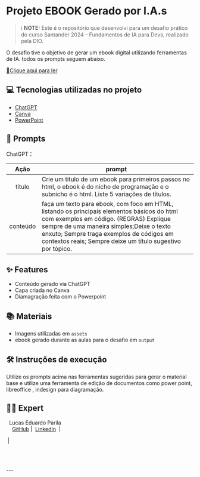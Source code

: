 # Projeto EBOOK Gerado por I.A.s


 > ℹ️ **NOTE:** Este é o repositório que desenvolvi para um desafio prático do curso Santander 2024 - Fundamentos de IA para Devs, realizado pela DIO.

O desafio tive o objetivo de gerar um ebook digital utilizando ferramentas de IA. todos os prompts
seguem abaixo.

<a href="https://github.com/felipeAguiarCode/prompts-recipe-to-create-a-ebook/blob/main/output/ebook%20-%20css%20jedi%20output.pdf" title="View PDF now"> 📕Clique aqui para ler</a>

## 💻 Tecnologias utilizadas no projeto

- [ChatGPT](https://chat.openai.com/) 
- [Canva](https://www.canva.com/)
- [PowerPoint](https://www.microsoft.com/en/microsoft-365/powerpoint)

## 🧠 Prompts


ChatGPT：

|   Ação   | prompt                                                                                                                                                                                                                                                                         |
| :------: | ------------------------------------------------------------------------------------------------------------------------------------------------------------------------------------------------------------------------------------------------------------------------------ |
|  título  | Crie um título de um ebook para primeiros passos no html, o ebook é do nicho de programação e o subnicho é o html. Liste 5 variações de títulos.                                                        |
| conteúdo | faça um texto para ebook, com foco em HTML, listando os principais elementos básicos do html com exemplos em código. (REGRAS) Explique sempre de uma maneira simples;Deixe o texto enxuto; Sempre traga exemplos de códigos em contextos reais; Sempre deixe um título sugestivo por tópico. |



## ✨ Features

- Conteúdo gerado via ChatGPT
- Capa criada no Canva
- Diamagração feita com o Powerpoint

## 📚 Materiais

- Imagens utilizadas em `assets`
- ebook gerado durante as aulas para o desafio em `output`

## 🛠️ Instruções de execução

Utilize os prompts acima nas ferramentas sugeridas para gerar o material base e utilize uma ferramenta de edição de documentos como power point, libreoffice , indesign para diagramação.

## 👨‍💻 Expert

<p>
    <img 
      align=left 
      margin=10 
      width=80 
      s
    />
    <p>&nbsp&nbspLucas Eduardo Parila<br>
    &nbsp&nbsp&nbsp
    <a href="https://github.com/lucasparila">
    GitHub</a>&nbsp;|&nbsp;
    <a href="https://www.linkedin.com/in/lucas-eduardo-parila-18638b252/​">LinkedIn</a>
&nbsp;|&nbsp;
    
&nbsp;|&nbsp;</p>
</p>
<br/><br/>
<p>
---

